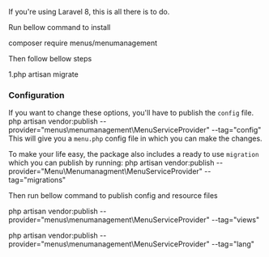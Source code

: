 If you're using Laravel 8, this is all there is to do.

Run bellow command to install

composer require menus/menumanagement

Then follow bellow steps

1.php artisan migrate

### Configuration

If you want to change these options, you'll have to publish the `config` file.
    php artisan vendor:publish --provider="menus\menumanagement\MenuServiceProvider" --tag="config"
This will give you a `menu.php` config file in which you can make the changes.

To make your life easy, the package also includes a ready to use `migration` which you can publish by running:
    php artisan vendor:publish --provider="Menu\Menumanagment\MenuServiceProvider" --tag="migrations"
    
Then run bellow command to publish config and resource files

php artisan vendor:publish --provider="menus\menumanagement\MenuServiceProvider" --tag="views"

php artisan vendor:publish --provider="menus\menumanagement\MenuServiceProvider" --tag="lang"
